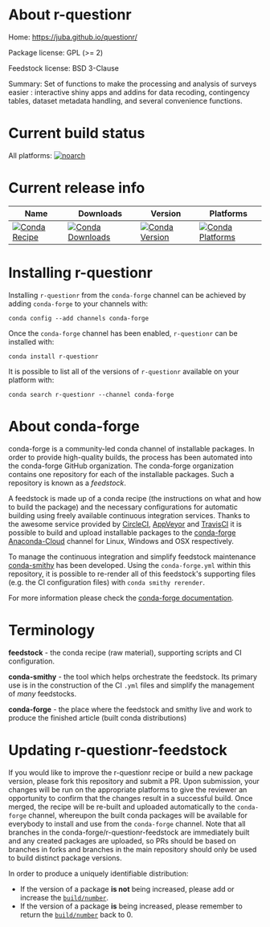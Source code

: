 About r-questionr
=================

Home: https://juba.github.io/questionr/

Package license: GPL (>= 2)

Feedstock license: BSD 3-Clause

Summary: Set of functions to make the processing and analysis of surveys easier : interactive shiny apps and addins for data recoding, contingency tables, dataset metadata handling, and several convenience functions.



Current build status
====================

All platforms:
[![noarch](https://img.shields.io/circleci/project/github/conda-forge/r-questionr-feedstock/master.svg?label=noarch)](https://circleci.com/gh/conda-forge/r-questionr-feedstock)

Current release info
====================

| Name | Downloads | Version | Platforms |
| --- | --- | --- | --- |
| [![Conda Recipe](https://img.shields.io/badge/recipe-r--questionr-green.svg)](https://anaconda.org/conda-forge/r-questionr) | [![Conda Downloads](https://img.shields.io/conda/dn/conda-forge/r-questionr.svg)](https://anaconda.org/conda-forge/r-questionr) | [![Conda Version](https://img.shields.io/conda/vn/conda-forge/r-questionr.svg)](https://anaconda.org/conda-forge/r-questionr) | [![Conda Platforms](https://img.shields.io/conda/pn/conda-forge/r-questionr.svg)](https://anaconda.org/conda-forge/r-questionr) |

Installing r-questionr
======================

Installing `r-questionr` from the `conda-forge` channel can be achieved by adding `conda-forge` to your channels with:

```
conda config --add channels conda-forge
```

Once the `conda-forge` channel has been enabled, `r-questionr` can be installed with:

```
conda install r-questionr
```

It is possible to list all of the versions of `r-questionr` available on your platform with:

```
conda search r-questionr --channel conda-forge
```


About conda-forge
=================

conda-forge is a community-led conda channel of installable packages.
In order to provide high-quality builds, the process has been automated into the
conda-forge GitHub organization. The conda-forge organization contains one repository
for each of the installable packages. Such a repository is known as a *feedstock*.

A feedstock is made up of a conda recipe (the instructions on what and how to build
the package) and the necessary configurations for automatic building using freely
available continuous integration services. Thanks to the awesome service provided by
[CircleCI](https://circleci.com/), [AppVeyor](https://www.appveyor.com/)
and [TravisCI](https://travis-ci.org/) it is possible to build and upload installable
packages to the [conda-forge](https://anaconda.org/conda-forge)
[Anaconda-Cloud](https://anaconda.org/) channel for Linux, Windows and OSX respectively.

To manage the continuous integration and simplify feedstock maintenance
[conda-smithy](https://github.com/conda-forge/conda-smithy) has been developed.
Using the ``conda-forge.yml`` within this repository, it is possible to re-render all of
this feedstock's supporting files (e.g. the CI configuration files) with ``conda smithy rerender``.

For more information please check the [conda-forge documentation](https://conda-forge.org/docs/).

Terminology
===========

**feedstock** - the conda recipe (raw material), supporting scripts and CI configuration.

**conda-smithy** - the tool which helps orchestrate the feedstock.
                   Its primary use is in the construction of the CI ``.yml`` files
                   and simplify the management of *many* feedstocks.

**conda-forge** - the place where the feedstock and smithy live and work to
                  produce the finished article (built conda distributions)


Updating r-questionr-feedstock
==============================

If you would like to improve the r-questionr recipe or build a new
package version, please fork this repository and submit a PR. Upon submission,
your changes will be run on the appropriate platforms to give the reviewer an
opportunity to confirm that the changes result in a successful build. Once
merged, the recipe will be re-built and uploaded automatically to the
`conda-forge` channel, whereupon the built conda packages will be available for
everybody to install and use from the `conda-forge` channel.
Note that all branches in the conda-forge/r-questionr-feedstock are
immediately built and any created packages are uploaded, so PRs should be based
on branches in forks and branches in the main repository should only be used to
build distinct package versions.

In order to produce a uniquely identifiable distribution:
 * If the version of a package **is not** being increased, please add or increase
   the [``build/number``](https://conda.io/docs/user-guide/tasks/build-packages/define-metadata.html#build-number-and-string).
 * If the version of a package **is** being increased, please remember to return
   the [``build/number``](https://conda.io/docs/user-guide/tasks/build-packages/define-metadata.html#build-number-and-string)
   back to 0.
